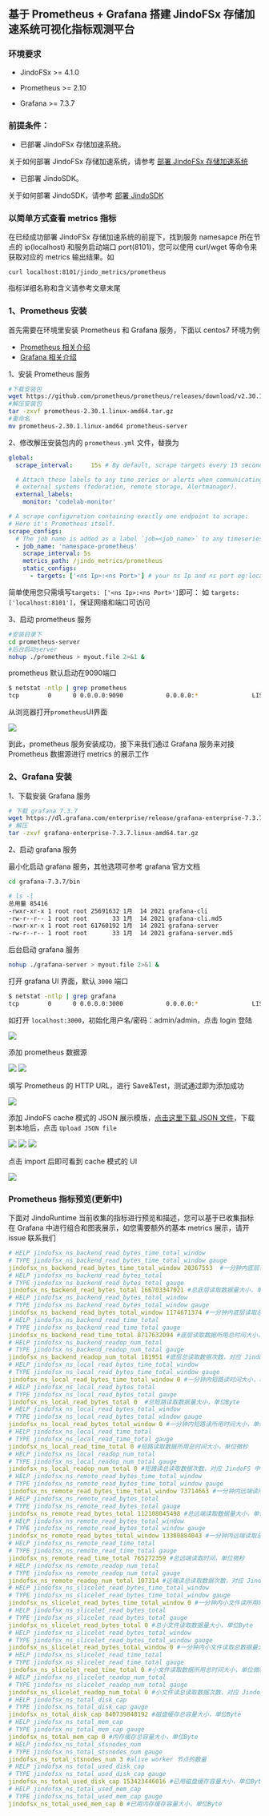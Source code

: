 ## 基于 Prometheus + Grafana 搭建 JindoFSx 存储加速系统可视化指标观测平台
### 环境要求

* JindoFSx >= 4.1.0

* Prometheus >= 2.10
 
* Grafana >= 7.3.7

### 前提条件：
* 已部署 JindoFSx 存储加速系统。

关于如何部署 JindoFSx 存储加速系统，请参考 [部署 JindoFSx 存储加速系统](/docs/user/4.x/4.6.x/4.6.12/jindofsx/deploy/deploy_jindofsx.md)

* 已部署 JindoSDK。

关于如何部署 JindoSDK，请参考 [部署 JindoSDK](/docs/user/4.x/4.6.x/4.6.12/jindofsx/deploy/deploy_jindosdk.md)

### 以简单方式查看 metrics 指标
在已经成功部署 JindoFSx 存储加速系统的前提下，找到服务 namesapce 所在节点的 ip(localhost) 和服务启动端口 port(8101)，您可以使用 curl/wget 等命令来获取对应的 metrics 输出结果。如
```
curl localhost:8101/jindo_metrics/prometheus
```
指标详细名称和含义请参考文章末尾

### 1、Prometheus 安装
首先需要在环境里安装 Prometheus 和 Grafana 服务，下面以 centos7 环境为例
* [Prometheus 相关介绍](https://prometheus.io/)
* [Grafana 相关介绍](https://grafana.com/)

1、安装 Prometheus 服务

```bash
#下载安装包
wget https://github.com/prometheus/prometheus/releases/download/v2.30.1/prometheus-2.30.1.linux-amd64.tar.gz
#解压安装包
tar -zxvf prometheus-2.30.1.linux-amd64.tar.gz 
#重命名
mv prometheus-2.30.1.linux-amd64 prometheus-server
```

2、修改解压安装包内的 `prometheus.yml` 文件，替换为

```yaml
global:
  scrape_interval:     15s # By default, scrape targets every 15 seconds.

  # Attach these labels to any time series or alerts when communicating with
  # external systems (federation, remote storage, Alertmanager).
  external_labels:
    monitor: 'codelab-monitor'

# A scrape configuration containing exactly one endpoint to scrape:
# Here it's Prometheus itself.
scrape_configs:
  # The job name is added as a label `job=<job_name>` to any timeseries scraped from this config.
  - job_name: 'namespace-prometheus'
    scrape_interval: 5s
    metrics_path: /jindo_metrics/prometheus
    static_configs:
      - targets: ['<ns Ip>:<ns Port>'] # your ns Ip and ns port eg:localhost:8101
```

简单使用您只需填写`targets: ['<ns Ip>:<ns Port>']`即可：
如 `targets: ['localhost:8101']`，保证网络和端口可访问

3、启动 prometheus 服务
```bash
#安装目录下
cd prometheus-server
#后台启动server
nohup ./prometheus > myout.file 2>&1 &
```
prometheus 默认启动在9090端口
```bash
$ netstat -ntlp | grep prometheus
tcp        0      0 0.0.0.0:9090            0.0.0.0:*               LISTEN      17448/./prometheus
```
从浏览器打开`prometheus`UI界面

<img src="pic/prometheus_example.png">

到此，prometheus 服务安装成功，接下来我们通过 Grafana 服务来对接 Prometheus 数据源进行 metrics 的展示工作

### 2、Grafana 安装
1、下载安装 Grafana 服务
```bash
# 下载 grafana 7.3.7
wget https://dl.grafana.com/enterprise/release/grafana-enterprise-7.3.7.linux-amd64.tar.gz
# 解压
tar -zxvf grafana-enterprise-7.3.7.linux-amd64.tar.gz
```
2、启动 grafana 服务 

最小化启动 grafana 服务，其他选项可参考 grafana 官方文档

```bash
cd grafana-7.3.7/bin
```
```bash
# ls -l
总用量 85416
-rwxr-xr-x 1 root root 25691632 1月  14 2021 grafana-cli
-rw-r--r-- 1 root root       33 1月  14 2021 grafana-cli.md5
-rwxr-xr-x 1 root root 61760192 1月  14 2021 grafana-server
-rw-r--r-- 1 root root       33 1月  14 2021 grafana-server.md5
```
后台启动 grafana 服务
```bash
nohup ./grafana-server > myout.file 2>&1 &
```
打开 grafana UI 界面，默认 `3000` 端口
```bash
$ netstat -ntlp | grep grafana
tcp        0      0 0.0.0.0:3000            0.0.0.0:*               LISTEN      27223/./grafan-ser 
```
如打开 `localhost:3000`，初始化用户名/密码：admin/admin，点击 login 登陆

<img src="pic/grafana-login.png">

添加 prometheus 数据源

<img src="pic/grafana-1.png">

<img src="pic/grafana-2.png">

填写 Prometheus 的 HTTP URL，进行 Save&Test，测试通过即为添加成功

<img src="pic/grafana-3.png">

添加 JindoFS cache 模式的 JSON 展示模版，[点击这里下载 JSON 文件](http://smartdata-binary.oss-cn-shanghai.aliyuncs.com/fluid/370/Jindofsx-grafana-json)，下载到本地后，点击 `Upload JSON file`

<img src="pic/grafana-5.png">
<img src="pic/grafana-6.png">
<img src="pic/grafana-7.png">

点击 import 后即可看到 cache 模式的 UI

<img src="pic/common_grafana_playfront.png">

### Prometheus 指标预览(更新中)
下面对 JindoRuntime 当前收集的指标进行预览和描述，您可以基于已收集指标在 Grafana 中进行组合和图表展示，如您需要额外的基本 metrics 展示，请开 issue 联系我们
```yaml
# HELP jindofsx_ns_backend_read_bytes_time_total_window
# TYPE jindofsx_ns_backend_read_bytes_time_total_window gauge
jindofsx_ns_backend_read_bytes_time_total_window 20367553  #一分钟内底层读取总数据量大小所用时间大小，单位微秒
# HELP jindofsx_ns_backend_read_bytes_total
# TYPE jindofsx_ns_backend_read_bytes_total gauge
jindofsx_ns_backend_read_bytes_total 166703347021 #总底层读取数据量大小，单位Byte
# HELP jindofsx_ns_backend_read_bytes_total_window
# TYPE jindofsx_ns_backend_read_bytes_total_window gauge
jindofsx_ns_backend_read_bytes_total_window 1174671374 #一分钟内底层读取总数据量大小，单位Byte
# HELP jindofsx_ns_backend_read_time_total
# TYPE jindofsx_ns_backend_read_time_total gauge
jindofsx_ns_backend_read_time_total 8717632094 #底层读取数据所用总时间大小，单位微秒
# HELP jindofsx_ns_backend_readop_num_total
# TYPE jindofsx_ns_backend_readop_num_total gauge
jindofsx_ns_backend_readop_num_total 181951 #底层总读取数据次数，对应 JindoFS 中 Block 个数
# HELP jindofsx_ns_local_read_bytes_time_total_window
# TYPE jindofsx_ns_local_read_bytes_time_total_window gauge
jindofsx_ns_local_read_bytes_time_total_window 0 #一分钟内短路读时间大小，单位微秒
# HELP jindofsx_ns_local_read_bytes_total
# TYPE jindofsx_ns_local_read_bytes_total gauge
jindofsx_ns_local_read_bytes_total 0  #总短路读取数据量大小，单位Byte
# HELP jindofsx_ns_local_read_bytes_total_window
# TYPE jindofsx_ns_local_read_bytes_total_window gauge
jindofsx_ns_local_read_bytes_total_window 0 #一分钟内短路读所用时间大小，单位微秒
# HELP jindofsx_ns_local_read_time_total
# TYPE jindofsx_ns_local_read_time_total gauge
jindofsx_ns_local_read_time_total 0 #短路读取数据所用总时间大小，单位微秒
# HELP jindofsx_ns_local_readop_num_total
# TYPE jindofsx_ns_local_readop_num_total gauge
jindofsx_ns_local_readop_num_total 0 #短路读总读取数据次数，对应 JindoFS 中 Block 个数
# HELP jindofsx_ns_remote_read_bytes_time_total_window
# TYPE jindofsx_ns_remote_read_bytes_time_total_window gauge
jindofsx_ns_remote_read_bytes_time_total_window 73714663 #一分钟内远端读所用时间大小，单位微秒
# HELP jindofsx_ns_remote_read_bytes_total
# TYPE jindofsx_ns_remote_read_bytes_total gauge
jindofsx_ns_remote_read_bytes_total 112108045498 #总远端读取数据量大小，单位Byte
# HELP jindofsx_ns_remote_read_bytes_total_window
# TYPE jindofsx_ns_remote_read_bytes_total_window gauge
jindofsx_ns_remote_read_bytes_total_window 13380884043 #一分钟内远端读取总数据量大小，单位Byte
# HELP jindofsx_ns_remote_read_time_total
# TYPE jindofsx_ns_remote_read_time_total gauge
jindofsx_ns_remote_read_time_total 765272359 #总远端读取时间，单位微秒
# HELP jindofsx_ns_remote_readop_num_total
# TYPE jindofsx_ns_remote_readop_num_total gauge
jindofsx_ns_remote_readop_num_total 107314 #远端读总读取数据次数，对应 JindoFS 中 Block 个数
# HELP jindofsx_ns_slicelet_read_bytes_time_total_window
# TYPE jindofsx_ns_slicelet_read_bytes_time_total_window gauge
jindofsx_ns_slicelet_read_bytes_time_total_window 0 #一分钟内小文件读所用时间大小，单位微秒
# HELP jindofsx_ns_slicelet_read_bytes_total
# TYPE jindofsx_ns_slicelet_read_bytes_total gauge
jindofsx_ns_slicelet_read_bytes_total 0 #总小文件读取数据量大小，单位Byte
# HELP jindofsx_ns_slicelet_read_bytes_total_window
# TYPE jindofsx_ns_slicelet_read_bytes_total_window gauge
jindofsx_ns_slicelet_read_bytes_total_window 0 #一分钟内小文件读取总数据量大小，单位Byte
# HELP jindofsx_ns_slicelet_read_time_total
# TYPE jindofsx_ns_slicelet_read_time_total gauge
jindofsx_ns_slicelet_read_time_total 0 #小文件读取数据所用总时间大小，单位微秒
# HELP jindofsx_ns_slicelet_readop_num_total
# TYPE jindofsx_ns_slicelet_readop_num_total gauge
jindofsx_ns_slicelet_readop_num_total 0 #小文件读总读取数据次数，对应 JindoFS 中 Block 个数
# HELP jindofsx_ns_total_disk_cap
# TYPE jindofsx_ns_total_disk_cap gauge
jindofsx_ns_total_disk_cap 840739848192 #磁盘缓存总容量大小，单位Byte
# HELP jindofsx_ns_total_mem_cap
# TYPE jindofsx_ns_total_mem_cap gauge
jindofsx_ns_total_mem_cap 0 #内存缓存总容量大小，单位Byte
# HELP jindofsx_ns_total_stsnodes_num
# TYPE jindofsx_ns_total_stsnodes_num gauge
jindofsx_ns_total_stsnodes_num 3 #alive worker 节点的数量
# HELP jindofsx_ns_total_used_disk_cap
# TYPE jindofsx_ns_total_used_disk_cap gauge
jindofsx_ns_total_used_disk_cap 153423446016 #已用磁盘缓存容量大小，单位Byte
# HELP jindofsx_ns_total_used_mem_cap
# TYPE jindofsx_ns_total_used_mem_cap gauge
jindofsx_ns_total_used_mem_cap 0 #已用内存缓存容量大小，单位Byte
```
